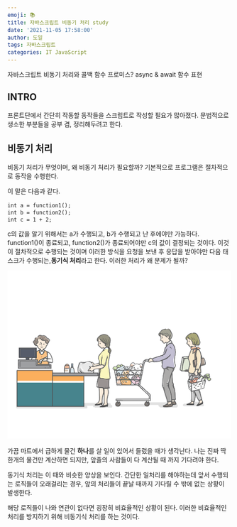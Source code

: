 ```yaml
---
emoji: 📚
title: 자바스크립트 비동기 처리 study
date: '2021-11-05 17:58:00'
author: 도일
tags: 자바스크립트
categories: IT JavaScript
---
```


자바스크립트 비동기 처리와 콜백 함수
프로미스?
async & await
함수 표현

## INTRO

프론트단에서 간단히 작동할 동작들을 스크립트로 작성할 필요가 많아졌다.
문법적으로 생소한 부분들을 공부 겸, 정리해두려고 한다.



## 비동기 처리
비동기 처리가 무엇이며, 왜 비동기 처리가 필요할까?
기본적으로 프로그램은 절차적으로 동작을 수행한다.

이 말은 다음과 같다.

```
int a = function1();
int b = function2();
int c = 1 + 2;
```

c의 값을 알기 위해서는 a가 수행되고, b가 수행되고 난 후에야만 가능하다.
function1()이 종료되고, function2()가 종료되어야만 c의 값이 결정되는 것이다.
이것이 절차적으로 수행되는 것이며 이러한 방식을
요청을 보낸 후 응답을 받아야만 다음 태스크가 수행되는,**동기식 처리**라고 한다.
이러한 처리가 왜 문제가 될까?

![img](./img/peEYroKPwh0mVF_esUp99hi2wiQt_A9_9REY5puGGni887ND9gMslAL6ZjBaLQpKAHRKeWDwTuhbWPljh0md-ywwDS_auN0aXGMCtut8p8T3JxfoQPuel-AN.png)

가끔 마트에서 급하게 물건 **하나**를 살 일이 있어서 들렀을 때가 생각난다.
나는 진짜 딱 한개의 물건만 계산하면 되지만, 
앞줄의 사람들이 다 계산될 때 까지 기다려야 한다.

동기식 처리는 이 때와 비슷한 양상을 보인다.
간단한 일처리를 해야하는데 앞서 수행되는 로직들이 오래걸리는 경우,
앞의 처리들이 끝날 때까지 기다릴 수 밖에 없는 상황이 발생한다.

해당 로직들이 나와 연관이 없다면 굉장히 비효율적인 상황이 된다.
이러한 비효율적인 처리를 방지하기 위해 비동기식 처리를 하는 것이다.